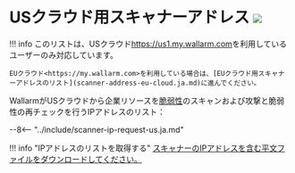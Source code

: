 [file-ips-list]: ../downloads/scanner-ip-addresses-us.txt

# USクラウド用スキャナーアドレス <a href="../../about-wallarm/subscription-plans/#subscription-plans"><img src="../../images/api-security-tag.svg" style="border: none;"></a>

!!! info
    このリストは、USクラウド<https://us1.my.wallarm.com>を利用しているユーザーのみ対応しています。
    
    EUクラウド<https://my.wallarm.com>を利用している場合は、[EUクラウド用スキャナーアドレスのリスト](scanner-address-eu-cloud.ja.md)に進んでください。

WallarmがUSクラウドから企業リソースを[脆弱性](../glossary-en.ja.md#vulnerability)のスキャンおよび攻撃と脆弱性の再チェックを行うIPアドレスのリスト：

--8<-- "../include/scanner-ip-request-us.ja.md"

!!! info "IPアドレスのリストを取得する"
    [スキャナーのIPアドレスを含む平文ファイルをダウンロードしてください。][file-ips-list]